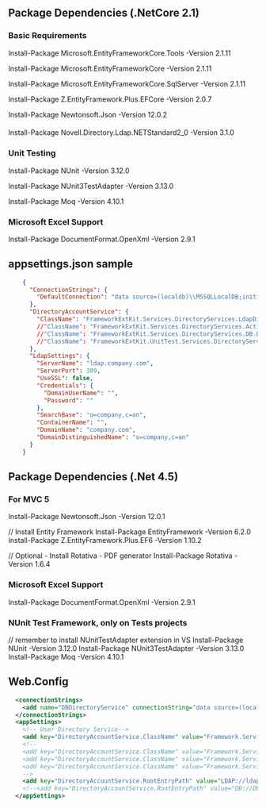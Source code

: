 
## Package Dependencies (.NetCore 2.1)

### Basic Requirements

Install-Package Microsoft.EntityFrameworkCore.Tools -Version 2.1.11

Install-Package Microsoft.EntityFrameworkCore -Version 2.1.11

Install-Package Microsoft.EntityFrameworkCore.SqlServer -Version 2.1.11

Install-Package Z.EntityFramework.Plus.EFCore -Version 2.0.7

Install-Package Newtonsoft.Json -Version 12.0.2

#### 

Install-Package Novell.Directory.Ldap.NETStandard2_0 -Version 3.1.0


### Unit Testing
Install-Package NUnit -Version 3.12.0

Install-Package NUnit3TestAdapter -Version 3.13.0

Install-Package Moq -Version 4.10.1

### Microsoft Excel Support

Install-Package DocumentFormat.OpenXml -Version 2.9.1

## appsettings.json sample
```json
    {
      "ConnectionStrings": {
        "DefaultConnection": "data source=(localdb)\\MSSQLLocalDB;initial catalog=FrameworkExtKit.NetCore.Tests;integrated security=true;multipleactiveresultsets=True"
      },
      "DirectoryAccountService": {
        "ClassName": "FrameworkExtKit.Services.DirectoryServices.LdapDirectoryAccountService"
        //"ClassName": "FrameworkExtKit.Services.DirectoryServices.ActiveDirectoryAccountService"
        //"ClassName": "FrameworkExtKit.Services.DirectoryServices.DB.DbDirectoryAccountService"
        //"ClassName": "FrameworkExtKit.UnitTest.Services.DirectoryService.MemoryDirectoryAccountService, FrameworkExtKit.UnitTest"
      },
      "LdapSettings": {
        "ServerName": "ldap.company.com",
        "ServerPort": 389,
        "UseSSL": false,
        "Credentials": {
          "DomainUserName": "",
          "Password": ""
        },
        "SearchBase": "o=company,c=an",
        "ContainerName": "",
        "DomainName": "company.com",
        "DomainDistinguishedName": "o=company,c=an"
      }
    }
```

## Package Dependencies (.Net 4.5)

### For MVC 5

Install-Package Newtonsoft.Json -Version 12.0.1

// Install Entity Framework
Install-Package EntityFramework -Version 6.2.0
Install-Package Z.EntityFramework.Plus.EF6  -Version 1.10.2

// Optional - Install Rotativa - PDF generator
Install-Package Rotativa -Version 1.6.4

### Microsoft Excel Support
Install-Package DocumentFormat.OpenXml -Version 2.9.1

### NUnit Test Framework, only on Tests projects

// remember to install NUnitTestAdapter extension in VS
Install-Package NUnit -Version 3.12.0
Install-Package NUnit3TestAdapter -Version 3.13.0
Install-Package Moq -Version 4.10.1

## Web.Config
```xml
  <connectionStrings>
    <add name="DBDirectoryService" connectionString="data source=(localdb)\MSSQLLocalDB;integrated security=true;initial catalog=DBDirectoryService_Public;" providerName="System.Data.SqlClient" />
  </connectionStrings>
  <appSettings>
    <!-- User Directory Service-->
    <add key="DirectoryAccountService.ClassName" value="Framework.Services.DirectoryServices.LdapDirectoryAccountService" />
    <!--
    <add key="DirectoryAccountService.ClassName" value="Framework.Services.DirectoryServices.ActiveDirectoryAccountService" />
    <add key="DirectoryAccountService.ClassName" value="Framework.Services.DirectoryServices.DB.DbDirectoryAccountService" />
    <add key="DirectoryAccountService.ClassName" value="Framework.Services.DirectoryServices.MemoryDirectoryAccountService, FrameworkExtKit.UnitTest" />
    -->
    <add key="DirectoryAccountService.RootEntryPath" value="LDAP://ldap.company.com/o=company,c=an" />
    <!--<add key="DirectoryAccountService.RootEntryPath" value="DB://DBDirectoryService_Public" />-->
  </appSettings>
```
